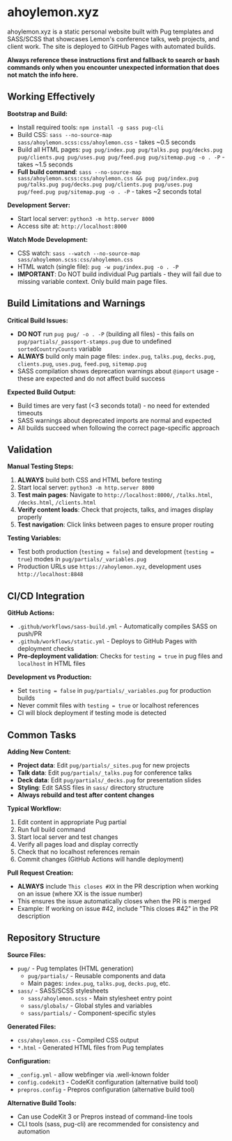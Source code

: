# ahoylemon.xyz

ahoylemon.xyz is a static personal website built with Pug templates and SASS/SCSS that showcases Lemon's conference talks, web projects, and client work. The site is deployed to GitHub Pages with automated builds.

**Always reference these instructions first and fallback to search or bash commands only when you encounter unexpected information that does not match the info here.**

## Working Effectively

**Bootstrap and Build:**
- Install required tools: `npm install -g sass pug-cli`
- Build CSS: `sass --no-source-map sass/ahoylemon.scss:css/ahoylemon.css` - takes ~0.5 seconds
- Build all HTML pages: `pug pug/index.pug pug/talks.pug pug/decks.pug pug/clients.pug pug/uses.pug pug/feed.pug pug/sitemap.pug -o . -P` - takes ~1.5 seconds
- **Full build command**: `sass --no-source-map sass/ahoylemon.scss:css/ahoylemon.css && pug pug/index.pug pug/talks.pug pug/decks.pug pug/clients.pug pug/uses.pug pug/feed.pug pug/sitemap.pug -o . -P` - takes ~2 seconds total

**Development Server:**
- Start local server: `python3 -m http.server 8000`
- Access site at: `http://localhost:8000`

**Watch Mode Development:**
- CSS watch: `sass --watch --no-source-map sass/ahoylemon.scss:css/ahoylemon.css`
- HTML watch (single file): `pug -w pug/index.pug -o . -P`
- **IMPORTANT**: Do NOT build individual Pug partials - they will fail due to missing variable context. Only build main page files.

## Build Limitations and Warnings

**Critical Build Issues:**
- **DO NOT** run `pug pug/ -o . -P` (building all files) - this fails on `pug/partials/_passport-stamps.pug` due to undefined `sortedCountryCounts` variable
- **ALWAYS** build only main page files: `index.pug`, `talks.pug`, `decks.pug`, `clients.pug`, `uses.pug`, `feed.pug`, `sitemap.pug`
- SASS compilation shows deprecation warnings about `@import` usage - these are expected and do not affect build success

**Expected Build Output:**
- Build times are very fast (<3 seconds total) - no need for extended timeouts
- SASS warnings about deprecated imports are normal and expected
- All builds succeed when following the correct page-specific approach

## Validation

**Manual Testing Steps:**
1. **ALWAYS** build both CSS and HTML before testing
2. Start local server: `python3 -m http.server 8000`
3. **Test main pages**: Navigate to `http://localhost:8000/`, `/talks.html`, `/decks.html`, `/clients.html`
4. **Verify content loads**: Check that projects, talks, and images display properly
5. **Test navigation**: Click links between pages to ensure proper routing

**Testing Variables:**
- Test both production (`testing = false`) and development (`testing = true`) modes in `pug/partials/_variables.pug`
- Production URLs use `https://ahoylemon.xyz`, development uses `http://localhost:8848`

## CI/CD Integration

**GitHub Actions:**
- `.github/workflows/sass-build.yml` - Automatically compiles SASS on push/PR
- `.github/workflows/static.yml` - Deploys to GitHub Pages with deployment checks
- **Pre-deployment validation**: Checks for `testing = true` in pug files and `localhost` in HTML files

**Development vs Production:**
- Set `testing = false` in `pug/partials/_variables.pug` for production builds
- Never commit files with `testing = true` or localhost references
- CI will block deployment if testing mode is detected

## Common Tasks

**Adding New Content:**
- **Project data**: Edit `pug/partials/_sites.pug` for new projects
- **Talk data**: Edit `pug/partials/_talks.pug` for conference talks
- **Deck data**: Edit `pug/partials/_decks.pug` for presentation slides
- **Styling**: Edit SASS files in `sass/` directory structure
- **Always rebuild and test after content changes**

**Typical Workflow:**
1. Edit content in appropriate Pug partial
2. Run full build command
3. Start local server and test changes
4. Verify all pages load and display correctly
5. Check that no localhost references remain
6. Commit changes (GitHub Actions will handle deployment)

**Pull Request Creation:**
- **ALWAYS** include `This closes #XX` in the PR description when working on an issue (where XX is the issue number)
- This ensures the issue automatically closes when the PR is merged
- Example: If working on issue #42, include "This closes #42" in the PR description

## Repository Structure

**Source Files:**
- `pug/` - Pug templates (HTML generation)
  - `pug/partials/` - Reusable components and data
  - Main pages: `index.pug`, `talks.pug`, `decks.pug`, etc.
- `sass/` - SASS/SCSS stylesheets
  - `sass/ahoylemon.scss` - Main stylesheet entry point
  - `sass/globals/` - Global styles and variables
  - `sass/partials/` - Component-specific styles

**Generated Files:**
- `css/ahoylemon.css` - Compiled CSS output
- `*.html` - Generated HTML files from Pug templates

**Configuration:**
- `_config.yml` - allow webfinger via .well-known folder
- `config.codekit3` - CodeKit configuration (alternative build tool)
- `prepros.config` - Prepros configuration (alternative build tool)

**Alternative Build Tools:**
- Can use CodeKit 3 or Prepros instead of command-line tools
- CLI tools (sass, pug-cli) are recommended for consistency and automation